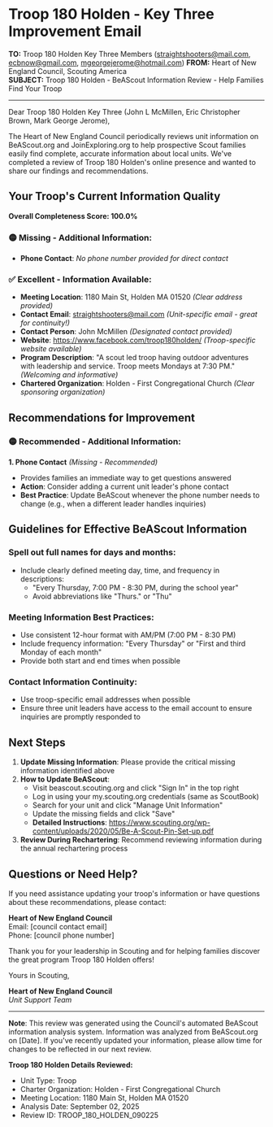 # Troop 180 Holden - Key Three Improvement Email

**TO:** Troop 180 Holden Key Three Members (straightshooters@mail.com, ecbnow@gmail.com, mgeorgejerome@hotmail.com)
**FROM:** Heart of New England Council, Scouting America  
**SUBJECT:** Troop 180 Holden - BeAScout Information Review - Help Families Find Your Troop  

---

Dear Troop 180 Holden Key Three (John L McMillen, Eric Christopher Brown, Mark George Jerome),

The Heart of New England Council periodically reviews unit information on BeAScout.org and JoinExploring.org to help prospective Scout families easily find complete, accurate information about local units. We've completed a review of Troop 180 Holden's online presence and wanted to share our findings and recommendations.

## Your Troop's Current Information Quality

**Overall Completeness Score: 100.0%**


### 🟡 **Missing - Additional Information:**
- **Phone Contact**: *No phone number provided for direct contact*

### ✅ **Excellent - Information Available:**
- **Meeting Location**: 1180 Main St, Holden MA 01520 *(Clear address provided)*
- **Contact Email**: straightshooters@mail.com *(Unit-specific email - great for continuity!)*
- **Contact Person**: John McMillen *(Designated contact provided)*
- **Website**: https://www.facebook.com/troop180holden/ *(Troop-specific website available)*
- **Program Description**: "A scout led troop having outdoor adventures with leadership and service. Troop meets Mondays at 7:30 PM." *(Welcoming and informative)*
- **Chartered Organization**: Holden - First Congregational Church *(Clear sponsoring organization)*

## Recommendations for Improvement

### 🟡 **Recommended - Additional Information:**

**1. Phone Contact** *(Missing - Recommended)*
- Provides families an immediate way to get questions answered
- **Action**: Consider adding a current unit leader's phone contact
- **Best Practice**: Update BeAScout whenever the phone number needs to change (e.g., when a different leader handles inquiries)


## Guidelines for Effective BeAScout Information

### **Spell out full names for days and months:**
- Include clearly defined meeting day, time, and frequency in descriptions:
  - "Every Thursday, 7:00 PM - 8:30 PM, during the school year"
  - Avoid abbreviations like "Thurs." or "Thu"

### **Meeting Information Best Practices:**
- Use consistent 12-hour format with AM/PM (7:00 PM - 8:30 PM)
- Include frequency information: "Every Thursday" or "First and third Monday of each month"
- Provide both start and end times when possible

### **Contact Information Continuity:**
- Use troop-specific email addresses when possible
- Ensure three unit leaders have access to the email account to ensure inquiries are promptly responded to

## Next Steps

1. **Update Missing Information**: Please provide the critical missing information identified above
2. **How to Update BeAScout**: 
   - Visit beascout.scouting.org and click "Sign In" in the top right
   - Log in using your my.scouting.org credentials (same as ScoutBook)
   - Search for your unit and click "Manage Unit Information"
   - Update the missing fields and click "Save"
   - **Detailed Instructions**: https://www.scouting.org/wp-content/uploads/2020/05/Be-A-Scout-Pin-Set-up.pdf
3. **Review During Rechartering**: Recommend reviewing information during the annual rechartering process

## Questions or Need Help?

If you need assistance updating your troop's information or have questions about these recommendations, please contact:

**Heart of New England Council**  
Email: [council contact email]  
Phone: [council phone number]

Thank you for your leadership in Scouting and for helping families discover the great program Troop 180 Holden offers!

Yours in Scouting,

**Heart of New England Council**  
*Unit Support Team*

---

**Note**: This review was generated using the Council's automated BeAScout information analysis system. Information was analyzed from BeAScout.org on [Date]. If you've recently updated your information, please allow time for changes to be reflected in our next review.

**Troop 180 Holden Details Reviewed:**
- Unit Type: Troop
- Charter Organization: Holden - First Congregational Church  
- Meeting Location: 1180 Main St, Holden MA 01520
- Analysis Date: September 02, 2025
- Review ID: TROOP_180_HOLDEN_090225